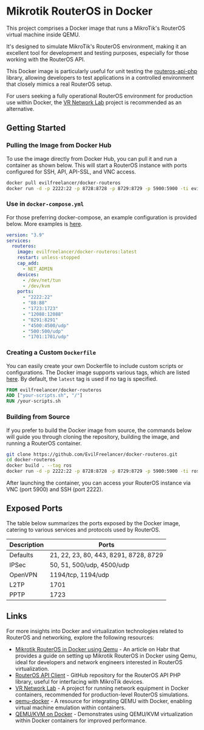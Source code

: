 # Mikrotik RouterOS in Docker

This project comprises a Docker image that runs a MikroTik's RouterOS
virtual machine inside QEMU.

It's designed to simulate MikroTik's RouterOS environment, making it an
excellent tool for development and testing purposes, especially for those
working with the RouterOS API.

This Docker image is particularly useful for unit testing the
[routeros-api-php](https://github.com/EvilFreelancer/routeros-api-php) library, allowing developers to test applications
in a controlled environment that closely mimics a real RouterOS setup.

For users seeking a fully operational RouterOS environment for production
use within Docker, the [VR Network Lab](https://github.com/plajjan/vrnetlab) project is recommended
as an alternative.

## Getting Started

### Pulling the Image from Docker Hub

To use the image directly from Docker Hub, you can pull it and run a
container as shown below. This will start a RouterOS instance with ports
configured for SSH, API, API-SSL, and VNC access.

```bash
docker pull evilfreelancer/docker-routeros
docker run -d -p 2222:22 -p 8728:8728 -p 8729:8729 -p 5900:5900 -ti evilfreelancer/docker-routeros
```

### Use in `docker-compose.yml`

For those preferring docker-compose, an example configuration is provided
below. More examples is [here](docker-compose.dist.yml).

```yml
version: "3.9"
services:
  routeros:
    image: evilfreelancer/docker-routeros:latest
    restart: unless-stopped
    cap_add:
      - NET_ADMIN
    devices:
      - /dev/net/tun
      - /dev/kvm
    ports:
      - "2222:22"
      - "88:88"
      - "1723:1723"
      - "12088:12088"
      - "8291:8291"
      - "4500:4500/udp"
      - "500:500/udp"
      - "1701:1701/udp"

```

### Creating a Custom `Dockerfile`

You can easily create your own Dockerfile to include custom scripts or
configurations. The Docker image supports various tags, which are listed
[here](https://hub.docker.com/r/evilfreelancer/docker-routeros/tags/).
By default, the `latest` tag is used if no tag is specified.

```dockerfile
FROM evilfreelancer/docker-routeros
ADD ["your-scripts.sh", "/"]
RUN /your-scripts.sh
```

### Building from Source

If you prefer to build the Docker image from source, the commands below
will guide you through cloning the repository, building the image, and
running a RouterOS container.

```bash
git clone https://github.com/EvilFreelancer/docker-routeros.git
cd docker-routeros
docker build . --tag ros
docker run -d -p 2222:22 -p 8728:8728 -p 8729:8729 -p 5900:5900 -ti ros
```

After launching the container, you can access your RouterOS instance
via VNC (port 5900) and SSH (port 2222).

## Exposed Ports

The table below summarizes the ports exposed by the Docker image,
catering to various services and protocols used by RouterOS.

| Description | Ports                                 |
|-------------|---------------------------------------|
| Defaults    | 21, 22, 23, 80, 443, 8291, 8728, 8729 |
| IPSec       | 50, 51, 500/udp, 4500/udp             |
| OpenVPN     | 1194/tcp, 1194/udp                    |
| L2TP        | 1701                                  |
| PPTP        | 1723                                  |

## Links

For more insights into Docker and virtualization technologies
related to RouterOS and networking, explore the following resources:

* [Mikrotik RouterOS in Docker using Qemu](https://habr.com/ru/articles/498012/) - An article on Habr that provides a guide on setting up Mikrotik RouterOS in Docker using Qemu, ideal for developers and network engineers interested in RouterOS virtualization.
* [RouterOS API Client](https://github.com/EvilFreelancer/routeros-api-php) - GitHub repository for the RouterOS API PHP library, useful for interfacing with MikroTik devices.
* [VR Network Lab](https://github.com/vrnetlab/vrnetlab) - A project for running network equipment in Docker containers, recommended for production-level RouterOS simulations.
* [qemu-docker](https://github.com/joshkunz/qemu-docker) - A resource for integrating QEMU with Docker, enabling virtual machine emulation within containers.
* [QEMU/KVM on Docker](https://github.com/ennweb/docker-kvm) - Demonstrates using QEMU/KVM virtualization within Docker containers for improved performance.

